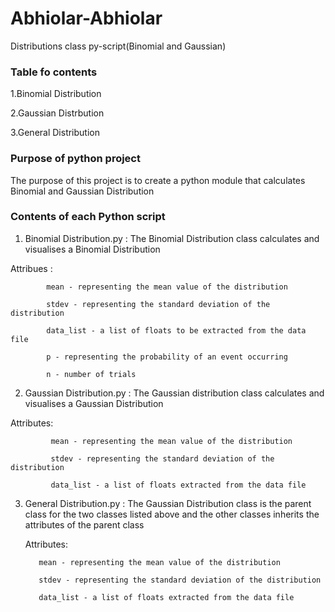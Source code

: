 # Abhiolar-Abhiolar
Distributions class py-script(Binomial and Gaussian)

### Table fo contents

1.Binomial Distribution

2.Gaussian Distrbution

3.General Distribution


### Purpose of python project

The purpose of this project is to create a python module that calculates Binomial and Gaussian Distribution

### Contents of each Python script

1. Binomial Distribution.py : The Binomial Distribution class calculates and visualises a Binomial Distribution

Attribues : 

            mean - representing the mean value of the distribution

            stdev - representing the standard deviation of the distribution
            
            data_list - a list of floats to be extracted from the data file
            
            p - representing the probability of an event occurring
            
            n - number of trials
            
 2. Gaussian Distribution.py : The Gaussian distribution class calculates and visualises a Gaussian Distribution
 
  Attributes:
       
             mean - representing the mean value of the distribution
        
             stdev - representing the standard deviation of the distribution
       
             data_list - a list of floats extracted from the data file
             
            
  3. General Distribution.py : The Gaussian Distribution class is the parent class for the two classes listed above and the        other classes inherits the attributes of the parent class
  
     Attributes:  
            
            mean - representing the mean value of the distribution
            
            stdev - representing the standard deviation of the distribution
            
            data_list - a list of floats extracted from the data file
     

